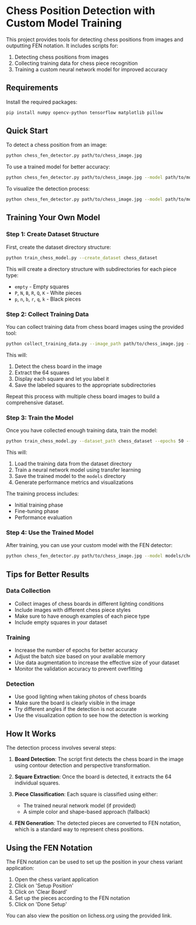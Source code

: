 # Chess Position Detection with Custom Model Training

This project provides tools for detecting chess positions from images and outputting FEN notation. It includes scripts for:

1. Detecting chess positions from images
2. Collecting training data for chess piece recognition
3. Training a custom neural network model for improved accuracy

## Requirements

Install the required packages:

```bash
pip install numpy opencv-python tensorflow matplotlib pillow
```

## Quick Start

To detect a chess position from an image:

```bash
python chess_fen_detector.py path/to/chess_image.jpg
```

To use a trained model for better accuracy:

```bash
python chess_fen_detector.py path/to/chess_image.jpg --model path/to/model.h5
```

To visualize the detection process:

```bash
python chess_fen_detector.py path/to/chess_image.jpg --model path/to/model.h5 --visualize
```

## Training Your Own Model

### Step 1: Create Dataset Structure

First, create the dataset directory structure:

```bash
python train_chess_model.py --create_dataset chess_dataset
```

This will create a directory structure with subdirectories for each piece type:
- `empty` - Empty squares
- `P`, `N`, `B`, `R`, `Q`, `K` - White pieces
- `p`, `n`, `b`, `r`, `q`, `k` - Black pieces

### Step 2: Collect Training Data

You can collect training data from chess board images using the provided tool:

```bash
python collect_training_data.py --image_path path/to/chess_image.jpg --output_dir chess_dataset
```

This will:
1. Detect the chess board in the image
2. Extract the 64 squares
3. Display each square and let you label it
4. Save the labeled squares to the appropriate subdirectories

Repeat this process with multiple chess board images to build a comprehensive dataset.

### Step 3: Train the Model

Once you have collected enough training data, train the model:

```bash
python train_chess_model.py --dataset_path chess_dataset --epochs 50 --batch_size 32
```

This will:
1. Load the training data from the dataset directory
2. Train a neural network model using transfer learning
3. Save the trained model to the `models` directory
4. Generate performance metrics and visualizations

The training process includes:
- Initial training phase
- Fine-tuning phase
- Performance evaluation

### Step 4: Use the Trained Model

After training, you can use your custom model with the FEN detector:

```bash
python chess_fen_detector.py path/to/chess_image.jpg --model models/chess_model_fine_tuned.h5
```

## Tips for Better Results

### Data Collection
- Collect images of chess boards in different lighting conditions
- Include images with different chess piece styles
- Make sure to have enough examples of each piece type
- Include empty squares in your dataset

### Training
- Increase the number of epochs for better accuracy
- Adjust the batch size based on your available memory
- Use data augmentation to increase the effective size of your dataset
- Monitor the validation accuracy to prevent overfitting

### Detection
- Use good lighting when taking photos of chess boards
- Make sure the board is clearly visible in the image
- Try different angles if the detection is not accurate
- Use the visualization option to see how the detection is working

## How It Works

The detection process involves several steps:

1. **Board Detection**: The script first detects the chess board in the image using contour detection and perspective transformation.

2. **Square Extraction**: Once the board is detected, it extracts the 64 individual squares.

3. **Piece Classification**: Each square is classified using either:
   - The trained neural network model (if provided)
   - A simple color and shape-based approach (fallback)

4. **FEN Generation**: The detected pieces are converted to FEN notation, which is a standard way to represent chess positions.

## Using the FEN Notation

The FEN notation can be used to set up the position in your chess variant application:

1. Open the chess variant application
2. Click on 'Setup Position'
3. Click on 'Clear Board'
4. Set up the pieces according to the FEN notation
5. Click on 'Done Setup'

You can also view the position on lichess.org using the provided link.
